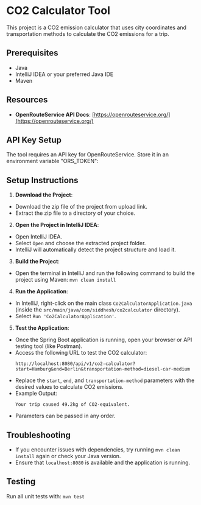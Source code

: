 # CO2 Calculator Tool

This project is a CO2 emission calculator that uses city coordinates and transportation methods to calculate the CO2 emissions for a trip.

## Prerequisites
- Java
- IntelliJ IDEA or your preferred Java IDE
- Maven

## Resources
- **OpenRouteService API Docs**: [https://openrouteservice.org/](https://openrouteservice.org/)

## API Key Setup
The tool requires an API key for OpenRouteService. Store it in an environment variable "ORS_TOKEN":

## Setup Instructions

1. **Download the Project**:
  - Download the zip file of the project from upload link.
  - Extract the zip file to a directory of your choice.

2. **Open the Project in IntelliJ IDEA**:
  - Open IntelliJ IDEA.
  - Select `Open` and choose the extracted project folder.
  - IntelliJ will automatically detect the project structure and load it.

3. **Build the Project**:
  - Open the terminal in IntelliJ and run the following command to build the project using Maven:
    `mvn clean install`

4. **Run the Application**:
  - In IntelliJ, right-click on the main class `Co2CalculatorApplication.java` (inside the `src/main/java/com/siddhesh/co2calculator` directory).
  - Select `Run 'Co2CalculatorApplication'`.

5. **Test the Application**:
  - Once the Spring Boot application is running, open your browser or API testing tool (like Postman).
  - Access the following URL to test the CO2 calculator:
    ```
    http://localhost:8080/api/v1/co2-calculator?start=Hamburg&end=Berlin&transportation-method=diesel-car-medium
    ```
  - Replace the `start`, `end`, and `transportation-method` parameters with the desired values to calculate CO2 emissions.
  - Example Output:
    ```
    Your trip caused 49.2kg of CO2-equivalent.
    ```
  - Parameters can be passed in any order.

## Troubleshooting
- If you encounter issues with dependencies, try running `mvn clean install` again or check your Java version.
- Ensure that `localhost:8080` is available and the application is running.

## Testing
Run all unit tests with:
  `mvn test`
